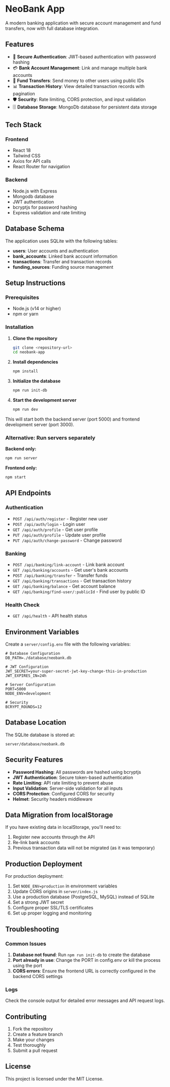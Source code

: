 # NeoBank App

A modern banking application with secure account management and fund transfers, now with full database integration.

## Features

- 🔐 **Secure Authentication**: JWT-based authentication with password hashing
- 💳 **Bank Account Management**: Link and manage multiple bank accounts
- 💸 **Fund Transfers**: Send money to other users using public IDs
- 📊 **Transaction History**: View detailed transaction records with pagination
- 🛡️ **Security**: Rate limiting, CORS protection, and input validation
- 🗄️ **Database Storage**: MongoDb database for persistent data storage

## Tech Stack

### Frontend
- React 18
- Tailwind CSS
- Axios for API calls
- React Router for navigation

### Backend
- Node.js with Express
- Mongodb database
- JWT authentication
- bcryptjs for password hashing
- Express validation and rate limiting

## Database Schema

The application uses SQLite with the following tables:

- **users**: User accounts and authentication
- **bank_accounts**: Linked bank account information
- **transactions**: Transfer and transaction records
- **funding_sources**: Funding source management

## Setup Instructions

### Prerequisites
- Node.js (v14 or higher)
- npm or yarn

### Installation

1. **Clone the repository**
   ```bash
   git clone <repository-url>
   cd neobank-app
   ```

2. **Install dependencies**
   ```bash
   npm install
   ```

3. **Initialize the database**
   ```bash
   npm run init-db
   ```

4. **Start the development server**
   ```bash
   npm run dev
   ```

This will start both the backend server (port 5000) and frontend development server (port 3000).

### Alternative: Run servers separately

**Backend only:**
```bash
npm run server
```

**Frontend only:**
```bash
npm start
```

## API Endpoints

### Authentication
- `POST /api/auth/register` - Register new user
- `POST /api/auth/login` - Login user
- `GET /api/auth/profile` - Get user profile
- `PUT /api/auth/profile` - Update user profile
- `PUT /api/auth/change-password` - Change password

### Banking
- `POST /api/banking/link-account` - Link bank account
- `GET /api/banking/accounts` - Get user's bank accounts
- `POST /api/banking/transfer` - Transfer funds
- `GET /api/banking/transactions` - Get transaction history
- `GET /api/banking/balance` - Get account balance
- `GET /api/banking/find-user/:publicId` - Find user by public ID

### Health Check
- `GET /api/health` - API health status

## Environment Variables

Create a `server/config.env` file with the following variables:

```env
# Database Configuration
DB_PATH=./database/neobank.db

# JWT Configuration
JWT_SECRET=your-super-secret-jwt-key-change-this-in-production
JWT_EXPIRES_IN=24h

# Server Configuration
PORT=5000
NODE_ENV=development

# Security
BCRYPT_ROUNDS=12
```

## Database Location

The SQLite database is stored at:
```
server/database/neobank.db
```

## Security Features

- **Password Hashing**: All passwords are hashed using bcryptjs
- **JWT Authentication**: Secure token-based authentication
- **Rate Limiting**: API rate limiting to prevent abuse
- **Input Validation**: Server-side validation for all inputs
- **CORS Protection**: Configured CORS for security
- **Helmet**: Security headers middleware

## Data Migration from localStorage

If you have existing data in localStorage, you'll need to:

1. Register new accounts through the API
2. Re-link bank accounts
3. Previous transaction data will not be migrated (as it was temporary)

## Production Deployment

For production deployment:

1. Set `NODE_ENV=production` in environment variables
2. Update CORS origins in `server/index.js`
3. Use a production database (PostgreSQL, MySQL) instead of SQLite
4. Set a strong JWT secret
5. Configure proper SSL/TLS certificates
6. Set up proper logging and monitoring

## Troubleshooting

### Common Issues

1. **Database not found**: Run `npm run init-db` to create the database
2. **Port already in use**: Change the PORT in config.env or kill the process using the port
3. **CORS errors**: Ensure the frontend URL is correctly configured in the backend CORS settings

### Logs

Check the console output for detailed error messages and API request logs.

## Contributing

1. Fork the repository
2. Create a feature branch
3. Make your changes
4. Test thoroughly
5. Submit a pull request

## License

This project is licensed under the MIT License. 